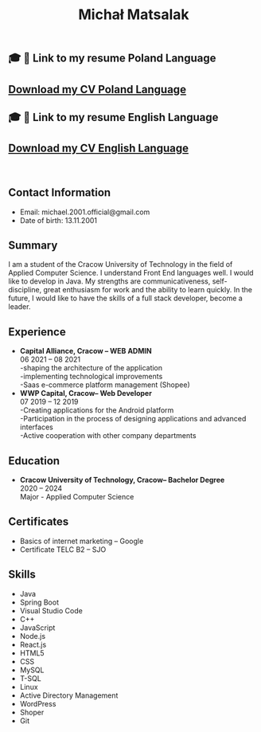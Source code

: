 <!DOCTYPE html>
<html lang="en">
<head>
  <meta charset="UTF-8">
  <meta name="viewport" content="width=device-width, initial-scale=1.0">
  <link rel="stylesheet" href="style.css">
</head>
<body>
  <header>
    <h1>Michał Matsalak</h1>
  </header>
  <main>
    <section>
      
  <h2> 🎓 📝 Link to my resume Poland Language<h2/>
  <a href="[https://docs.google.com/document/d/1tyIDiqO-EllXk9RdLua85ppMAxIrjJNZU1jVL8wC8gY/edit?usp=sharing](https://docs.google.com/document/d/1FQPc1cLNUh-jRentfoJW5QGkeEr2fQANoLG4vshthfU/edit?usp=sharing)" class="btn-theme btn-theme-md btn-default-bg text-uppercase">
  Download my CV Poland Language</a>
   
     
  <h2> 🎓 📝 Link to my resume English Language<h2/>
  <a href="https://docs.google.com/document/d/1tyIDiqO-EllXk9RdLua85ppMAxIrjJNZU1jVL8wC8gY/edit?usp=sharing" class="btn-theme btn-theme-md btn-default-bg text-uppercase">
  Download my CV English Language</a>
    </section>
  
</br>
    </section>
    <section>
      <h2>Contact Information</h2>
      <ul>
        <li>Email: michael.2001.official@gmail.com</li>
        <li>Date of birth: 13.11.2001</li>
      </ul>
    </section>
    <section>
      <h2>Summary</h2>
      <p>I am a student of the Cracow University of Technology in the field of Applied Computer Science. I understand Front End languages well. I would like to develop in Java. My strengths are communicativeness, self-discipline, great enthusiasm for work and the ability to learn quickly. In the future, I would like to have the skills of a full stack developer, become a leader.</p>
    </section>
    <section>
      <h2>Experience</h2>
      <ul>
        <li><strong>Capital Alliance, Cracow – WEB ADMIN</strong><br>
          06 2021 – 08 2021<br>
          -shaping the architecture of the application<br>
          -implementing technological improvements<br>
          -Saas e-commerce platform management (Shopee)</li>
        <li><strong>WWP Capital, Cracow– Web Developer</strong><br>
          07 2019 – 12 2019<br>
          -Creating applications for the Android platform<br>
          -Participation in the process of designing applications and advanced interfaces<br>
          -Active cooperation with other company departments</li>
      </ul>
    </section>
    <section>
      <h2>Education</h2>
      <ul>
        <li><strong>Cracow University of Technology, Cracow– Bachelor Degree</strong><br>
          2020 – 2024<br>
          Major - Applied Computer Science</li>
      </ul>
    </section>
    <section>
      <h2>Certificates</h2>
      <ul>
        <li>Basics of internet marketing – Google</li>
        <li>Certificate TELC B2 – SJO</li>
      </ul>
    </section>
    <section>
      <h2>Skills</h2>
      <ul>
        <li>Java</li>
        <li>Spring Boot</li>
        <li>Visual Studio Code</li>
        <li>C++</li>
        <li>JavaScript</li>
        <li>Node.js</li>
        <li>React.js</li>
        <li>HTML5</li>
        <li>CSS</li>
        <li>MySQL</li>
        <li>T-SQL</li>
        <li>Linux</li>
        <li>Active Directory Management</li>
        <li>WordPress</li>
        <li>Shoper</li>
        <li>Git</li>
      </
